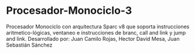 # Procesador-Monociclo-3
Procesador Monociclo con arquitectura Sparc v8 que soporta instrucciones aritmetico-lógicas, ventaneo e instrucciones de branc, call and link y jump and link. Desarrollado por: Juan Camilo Rojas, Hector David Mesa, Juan Sebastián Sánchez
